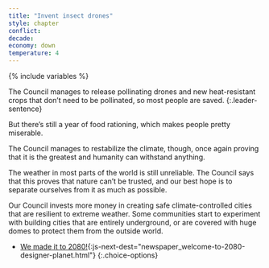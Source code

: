 ```yaml
---
title: "Invent insect drones"
style: chapter
conflict: 
decade: 
economy: down
temperature: 4
---
```


{% include variables %}

The Council manages to release pollinating drones and new heat-resistant crops that don’t need to be pollinated, so most people are saved. 
{:.leader-sentence}

But there’s still a year of food rationing, which makes people pretty miserable.

The Council manages to restabilize the climate, though, once again proving that it is the greatest and humanity can withstand anything.

The weather in most parts of the world is still unreliable. The Council says that this proves that nature can’t be trusted, and our best hope is to separate ourselves from it as much as possible.

Our Council invests more money in creating safe climate-controlled cities that are resilient to extreme weather. Some communities start to experiment with building cities that are entirely underground, or are covered with huge domes to protect them from the outside world.

- [We made it to 2080!](part-page_2080.html){:js-next-dest="newspaper_welcome-to-2080-designer-planet.html"}
{:.choice-options}
